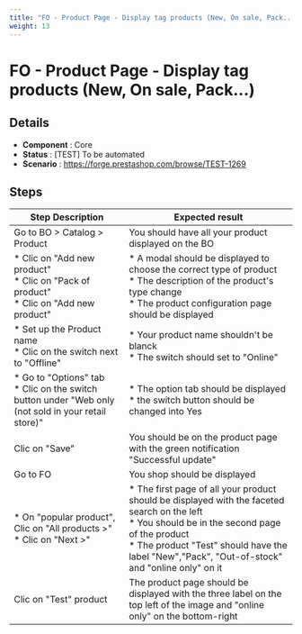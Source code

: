 ```yaml
---
title: "FO - Product Page - Display tag products (New, On sale, Pack...)"
weight: 13
---
```


# FO - Product Page - Display tag products (New, On sale, Pack...)
## Details
* **Component** : Core
* **Status** : [TEST] To be automated
* **Scenario** : https://forge.prestashop.com/browse/TEST-1269

## Steps
| Step Description | Expected result |
| ----- | ----- |
| Go to BO > Catalog > Product | You should have all your product displayed on the BO |
| * Clic on "Add new product"<br> * Clic on "Pack of product"<br> * Clic on "Add new product" | * A modal should be displayed to choose the correct type of product <br> * The description of the product's type change<br> * The product configuration page should be displayed |
| * Set up the Product name <br> * Clic on the switch next to "Offline" | * Your product name shouldn't be blanck <br> * The switch should set to "Online" |
| * Go to "Options" tab<br> * Clic on the switch button under "Web only (not sold in your retail store)" | * The option tab should be displayed<br> * the switch button should be changed into Yes |
| Clic on "Save" | You should be on the product page with the green notification "Successful update" |
| Go to FO | You shop should be displayed |
| * On "popular product", Clic on "All products >"<br> * Clic on "Next >" | * The first page of all your product should be displayed with the faceted search on the left <br> * You should be in the second page of the product<br> * The product "Test" should have the label "New","Pack", "Out-of-stock" and "online only" on it |
| Clic on "Test" product | The product page should be displayed with the three label on the top left of the image and "online only" on the bottom-right |
